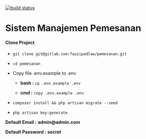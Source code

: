 [![build status](https://gitlab.com/fauzipadlaw/pemesanan/badges/master/build.svg)](https://gitlab.com/fauzipadlaw/pemesanan/commits/master)

# Sistem Manajemen Pemesanan

#### Clone Project

* `git clone git@gitlab.com:fauzipadlaw/pemesanan.git`

* `cd pemesanan`

* Copy file .env.example to .env

  * **bash :** `cp .env.example .env`

  * **cmd  :** `copy .env.example .env`

* `composer install && php artisan migrate --seed`

* `php artisan key:generate`

**Default Email    :** __admin@admin.com__

**Default Password :** __secret__
